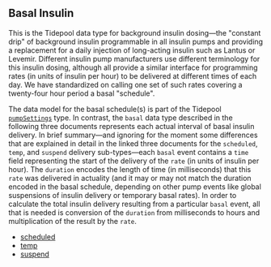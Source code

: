 ## Basal Insulin

This is the Tidepool data type for background insulin dosing—the "constant drip" of background insulin programmable in all insulin pumps and providing a replacement for a daily injection of long-acting insulin such as Lantus or Levemir. Different insulin pump manufacturers use different terminology for this insulin dosing, although all provide a similar interface for programming rates (in units of insulin per hour) to be delivered at different times of each day. We have standardized on calling one set of such rates covering a twenty-four hour period a basal "schedule".

The data model for the basal schedule(s) is part of the Tidepool [`pumpSettings`](../pumpSettings/README.md) type. In contrast, the `basal` data type described in the following three documents represents each actual interval of basal insulin delivery. In brief summary—and ignoring for the moment some differences that are explained in detail in the linked three documents for the `scheduled`, `temp`, and `suspend` delivery sub-types—each `basal` event contains a `time` field representing the start of the delivery of the `rate` (in units of insulin per hour). The `duration` encodes the length of time (in milliseconds) that this `rate` was delivered in actuality (and it may or may not match the duration encoded in the basal schedule, depending on other pump events like global suspensions of insulin delivery or temporary basal rates). In order to calculate the total insulin delivery resulting from a particular `basal` event, all that is needed is conversion of the `duration` from milliseconds to hours and multiplication of the result by the `rate`.

- [scheduled](./scheduled.md)
- [temp](./temp.md)
- [suspend](./suspend.md)
